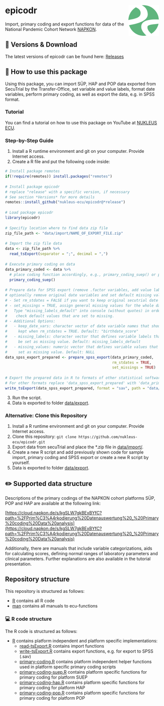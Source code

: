 # epicodr <img src="man/figures/logo.png" align="right" width="100" />
Import, primary coding and export functions for data of the National Pandemic Cohort Network [NAPKON](https://www.napkon.de). 

## :floppy_disk: Versions & Download

The latest versions of epicodr can be found here: 
[Releases](https://github.com/nukleus-ecu/epicodr/releases)

## :hammer: How to use this package

Using this package, you can import SÜP, HAP and POP data exported from SecuTrial by the Transfer-Office, set variable and value labels, format date variables, perform primary coding, as well as export the data, e.g. in SPSS format.

### Tutorial
You can find a tutorial on how to use this package on YouTube at [NUKLEUS ECU](https://www.youtube.com/watch?v=WAY-DGsRYqU).

### Step-by-Step Guide

1. Install a R runtime environment and git on your computer. Provide Internet access.
2. Create a R file and put the following code inside:
```r
# Install package remotes
if(!require(remotes)) install.packages("remotes")

# Install package epicodr
# replace "release" with a specific version, if necessary
# See section *Versions* for more details
remotes::install_github("nukleus-ecu/epicodr@*release")

# Load package epicodr
library(epicodr)

# Specifiy location where to find data zip file
zip_file_path <- "data/import/NAME_OF_EXPORT_FILE.zip"

# Import the zip file data
data <- zip_file_path %>% 
  read_tsExport(separator = ";", decimal = ",")

# Execute primary coding on data
data_primary_coded <- data %>% 
  # place coding function accordingly, e.g., primary_coding_suep() or primary_coding_hap() or primary_coding_pop()
  primary_coding_suep()
  
# Prepare data for SPSS export (remove .factor variables, add value labels, 
# optionally remove original date variables and set default missing values)
# - Set rm_stdates = FALSE if you want to keep original secutrial date variables
# - set_missings = TRUE, assign general missing values for the whole data set. 
#   Type "missing_labels_default" into console (without quotes) in order to 
#    check default values that are set to missing.
# - Additional Options: 
#   - keep_date_vars: character vector of date variable names that should be 
#     kept when rm_stdates = TRUE. Default: "birthdate_score"
#   - missing_labels: character vector that defines variable labels that should 
#     be set as missing value. Default: missing_labels_default
#   - missing_values: numeric vector that defines variable values that should be 
#     set as missing value. Default: NULL
data_spss_export_prepared <- prepare_spss_export(data_primary_coded, 
                                                 rm_stdates = TRUE, 
												 set_missings = TRUE)

# Export the prepared data in R to formats of other statistical software e.g. SPSS (sav) to export folder
# For other formats replace 'data_spss_export_prepared' with 'data_primary_coded' and "sav" with (one of "dta", "sas", "sav", "xpt")
write_tsExport(data_spss_export_prepared, format = "sav", path = "data/export/", metadata = TRUE)

```
3. Run the script.
4. Data is exported to folder [data/export](data/export).


### Alternative: Clone this Repository

1. Install a R runtime environment and git on your computer. Provide Internet access.
2. Clone this repository: ```git clone https://github.com/nukleus-ecu/epicodr.git```
3. Export data from secuTrial and place the *.zip file in [data/import/](data/import).
4. Create a new R script and add previously shown code for sample import, primary coding and SPSS export or create a new R script by yourself.
5. Data is exported to folder [data/export](data/export).


## :pencil2: Supported data structure

Descriptions of the primary codings of the NAPKON cohort platforms SÜP, POP and HAP are available at the following link:

[https://cloud.napkon.de/s/kgSLW7gkBExBYfC?path=%2FPrim%C3%A4rkodierung%20Datenauswertung%20_%20Primary%20coding%20Data%20analysis](https://cloud.napkon.de/s/kgSLW7gkBExBYfC?path=%2FPrim%C3%A4rkodierung%20Datenauswertung%20_%20Primary%20coding%20Data%20analysis)

Additionally, there are manuals that include variable categorizations, aids for calculating scores, defining normal ranges of laboratory parameters and clinical parameters. Further explanations are also available in the tutorial presentation. 


## Repository structure

This repository is structured as follows:
- [R](R) contains all R code
- [man](man) contains all manuals to ecu-functions

### :computer: R code structure

The R code is structured as follows:
- [R](R) contains platform independent and platform specific implementations:
    - [read-tsExport.R](R/write_tsExport.R) contains import functions
    - [write-tsExport.R](R/write_tsExport.R) contains export functions, e.g. for export to SPSS (.sav)
    - [primary-coding.R](R/primary-coding.R) contains platform independent helper functions used in platform specific primary coding scripts
    - [primary-coding-suep.R](R/primary-coding-suep.R) contains platform specific functions for primary coding for platform SUEP
    - [primary-coding-hap.R](R/primary-coding-hap.R) contains platform specific functions for primary coding for platform HAP
    - [primary-coding-pop.R](R/primary-coding-pop.R) contains platform specific functions for primary coding for platform POP

